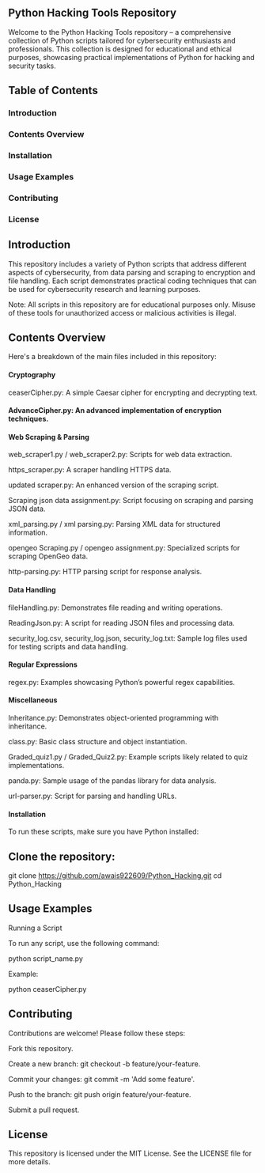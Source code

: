 ## Python Hacking Tools Repository

Welcome to the Python Hacking Tools repository – a comprehensive collection of Python scripts tailored for cybersecurity enthusiasts and professionals. This collection is designed for educational and ethical purposes, showcasing practical implementations of Python for hacking and security tasks.

## Table of Contents

### Introduction

### Contents Overview

### Installation

### Usage Examples

### Contributing

### License

## Introduction

This repository includes a variety of Python scripts that address different aspects of cybersecurity, from data parsing and scraping to encryption and file handling. Each script demonstrates practical coding techniques that can be used for cybersecurity research and learning purposes.

Note: All scripts in this repository are for educational purposes only. Misuse of these tools for unauthorized access or malicious activities is illegal.

## Contents Overview

Here's a breakdown of the main files included in this repository:

#### Cryptography

ceaserCipher.py: A simple Caesar cipher for encrypting and decrypting text.

#### AdvanceCipher.py: An advanced implementation of encryption techniques.

#### Web Scraping & Parsing

web_scraper1.py / web_scraper2.py: Scripts for web data extraction.

https_scraper.py: A scraper handling HTTPS data.

updated scraper.py: An enhanced version of the scraping script.

Scraping json data assignment.py: Script focusing on scraping and parsing JSON data.

xml_parsing.py / xml parsing.py: Parsing XML data for structured information.

opengeo Scraping.py / opengeo assignment.py: Specialized scripts for scraping OpenGeo data.

http-parsing.py: HTTP parsing script for response analysis.

#### Data Handling

fileHandling.py: Demonstrates file reading and writing operations.

ReadingJson.py: A script for reading JSON files and processing data.

security_log.csv, security_log.json, security_log.txt: Sample log files used for testing scripts and data handling.

#### Regular Expressions

regex.py: Examples showcasing Python’s powerful regex capabilities.

#### Miscellaneous

Inheritance.py: Demonstrates object-oriented programming with inheritance.

class.py: Basic class structure and object instantiation.

Graded_quiz1.py / Graded_Quiz2.py: Example scripts likely related to quiz implementations.

panda.py: Sample usage of the pandas library for data analysis.

url-parser.py: Script for parsing and handling URLs.

#### Installation

To run these scripts, make sure you have Python installed:

## Clone the repository:

git clone https://github.com/awais922609/Python_Hacking.git
cd Python_Hacking

## Usage Examples

Running a Script

To run any script, use the following command:

python script_name.py

Example:

python ceaserCipher.py

## Contributing

Contributions are welcome! Please follow these steps:

Fork this repository.

Create a new branch: git checkout -b feature/your-feature.

Commit your changes: git commit -m 'Add some feature'.

Push to the branch: git push origin feature/your-feature.

Submit a pull request.

## License

This repository is licensed under the MIT License. See the LICENSE file for more details.

